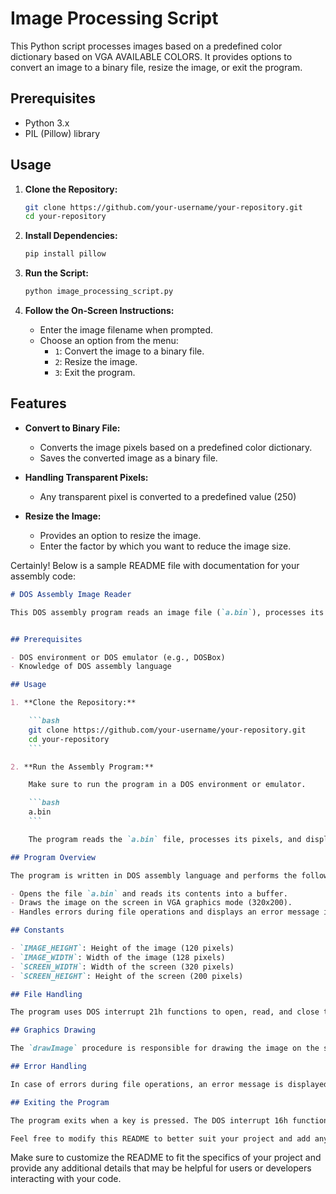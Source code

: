 # Image Processing Script

This Python script processes images based on a predefined color dictionary based on VGA AVAILABLE COLORS. It provides options to convert an image to a binary file, resize the image, or exit the program.

## Prerequisites

- Python 3.x
- PIL (Pillow) library

## Usage

1. **Clone the Repository:**

    ```bash
    git clone https://github.com/your-username/your-repository.git
    cd your-repository
    ```

2. **Install Dependencies:**

    ```bash
    pip install pillow
    ```

3. **Run the Script:**

    ```bash
    python image_processing_script.py
    ```

4. **Follow the On-Screen Instructions:**

    - Enter the image filename when prompted.
    - Choose an option from the menu:
        - `1`: Convert the image to a binary file.
        - `2`: Resize the image.
        - `3`: Exit the program.

## Features

- **Convert to Binary File:**
  - Converts the image pixels based on a predefined color dictionary.
  - Saves the converted image as a binary file.

- **Handling Transparent Pixels:**
  - Any transparent pixel is converted to a predefined value (250) 

- **Resize the Image:**
  - Provides an option to resize the image.
  - Enter the factor by which you want to reduce the image size.


Certainly! Below is a sample README file with documentation for your assembly code:

```markdown
# DOS Assembly Image Reader

This DOS assembly program reads an image file (`a.bin`), processes its pixels, and displays the image on the screen using the 320x200 VGA graphics mode.


## Prerequisites

- DOS environment or DOS emulator (e.g., DOSBox)
- Knowledge of DOS assembly language

## Usage

1. **Clone the Repository:**

    ```bash
    git clone https://github.com/your-username/your-repository.git
    cd your-repository
    ```

2. **Run the Assembly Program:**

    Make sure to run the program in a DOS environment or emulator.

    ```bash
    a.bin
    ```

    The program reads the `a.bin` file, processes its pixels, and displays the image on the screen.

## Program Overview

The program is written in DOS assembly language and performs the following tasks:

- Opens the file `a.bin` and reads its contents into a buffer.
- Draws the image on the screen in VGA graphics mode (320x200).
- Handles errors during file operations and displays an error message if needed.

## Constants

- `IMAGE_HEIGHT`: Height of the image (120 pixels)
- `IMAGE_WIDTH`: Width of the image (128 pixels)
- `SCREEN_WIDTH`: Width of the screen (320 pixels)
- `SCREEN_HEIGHT`: Height of the screen (200 pixels)

## File Handling

The program uses DOS interrupt 21h functions to open, read, and close the file. Errors are checked, and an error message is displayed if necessary.

## Graphics Drawing

The `drawImage` procedure is responsible for drawing the image on the screen. It sets the VGA graphics mode, clears the screen, and iterates through the image pixels to draw them on the screen.

## Error Handling

In case of errors during file operations, an error message is displayed using DOS interrupt 21h function 09h.

## Exiting the Program

The program exits when a key is pressed. The DOS interrupt 16h function 00h is used to wait for a key press.

Feel free to modify this README to better suit your project and add any additional information that may be relevant.
```

Make sure to customize the README to fit the specifics of your project and provide any additional details that may be helpful for users or developers interacting with your code.

